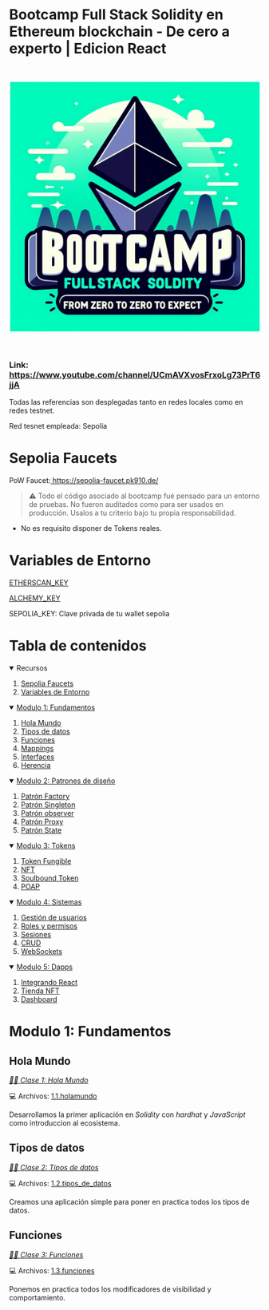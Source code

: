 # Bootcamp Full Stack Solidity en Ethereum blockchain - De cero a experto | Edicion React

<br/>
<p align="center">
<a href="https://www.youtube.com/channel/UCmAVXvosFrxoLg73PrT6jjA" target="_blank">
<img src="https://github.com/CaribeCafeCripto/solidity-bootcamp/blob/main/thumnail.jpg" width="500" alt="Bootcamp Full Stack Solidity en Ethereum blockchain - De cero a experto | Edicion React">
</a>
</p>
<br/>

### Link: https://www.youtube.com/channel/UCmAVXvosFrxoLg73PrT6jjA

Todas las referencias son desplegadas tanto en redes locales como en redes testnet.

Red tesnet empleada: Sepolia

# Sepolia Faucets
PoW Faucet:<a href="https://sepolia-faucet.pk910.de/" target="_blank"> https://sepolia-faucet.pk910.de/</a>

> ⚠️ Todo el código asociado al bootcamp fué pensado para un entorno de pruebas. No fueron auditados como para ser usados en producción. Usalos a tu criterio bajo tu propia responsabilidad.

* No es requisito disponer de Tokens reales.

# Variables de Entorno

[ETHERSCAN_KEY](https://etherscan.io)

[ALCHEMY_KEY](https://alchemy.com)

SEPOLIA_KEY: Clave privada de tu wallet sepolia

# Tabla de contenidos

<details open>
<summary>Recursos</summary>
<ol>
<li><a href="#sepolia-faucets">Sepolia Faucets</a></li>
<li><a href="#variables-de-entorno">Variables de Entorno</a></li>
</ol>
</details>
<details open>
<summary> <a href="#modulo-1-fundamentos">Modulo 1: Fundamentos</a></summary>
<ol>
<li><a href="#hola-mundo">Hola Mundo</a></li>
<li><a href="#tipos-de-datos">Tipos de datos</a></li>
<li><a href="#funciones">Funciones</a></li>
<li><a href="#mappings">Mappings</a></li>
<li><a href="#interfaces">Interfaces</a></li>
<li><a href="#herencia">Herencia</a></li>
</ol>
</details>
<details open>
<summary> <a href="#modulo-2-patrones-de-diseño">Modulo 2: Patrones de diseño</a></summary>
<ol>
<li><a href="#patron-factory">Patrón Factory</a></li>
<li><a href="#patron-singleton">Patrón Singleton</a></li>
<li><a href="#patron-observer">Patrón observer</a></li>
<li><a href="#patron-proxy">Patrón Proxy</a></li>
<li><a href="#patron-state">Patrón State</a></li>
</ol>
</details>
<details open>
<summary> <a href="#tokens">Modulo 3: Tokens</a></summary>
<ol>
<li><a href="#token-fungible">Token Fungible</a></li>
<li><a href="#nft">NFT</a></li>
<li><a href="#soulbound-token">Soulbound Token</a></li>
<li><a href="#poap">POAP</a></li>
</ol>
</details>
<details open>
<summary> <a href="#proyectos">Modulo 4: Sistemas</a></summary>
<ol>
<li><a href="#gestion-de-usuarios">Gestión de usuarios</a></li>
<li><a href="#roles-y-permisos">Roles y permisos</a></li>
<li><a href="#sesiones">Sesiones</a></li>
<li><a href="#crud">CRUD</a></li>
<li><a href="#websockets">WebSockets</a></li>
</ol>
</details>
<details open>
<summary> <a href="#proyectos">Modulo 5: Dapps</a></summary>
<ol>
<li><a href="#integrando-react">Integrando React</a></li>
<li><a href="#tienda-nft">Tienda NFT</a></li>
<li><a href="#dashboard">Dashboard</a></li>
</ol>
</details>

# Modulo 1: Fundamentos

## Hola Mundo

*[🧑‍🏫 Clase 1: Hola Mundo](https://www.youtube.com/channel/UCmAVXvosFrxoLg73PrT6jjA)*

💻 Archivos: [1.1.holamundo](https://github.com/CaribeCafeCripto/solidity-bootcamp/tree/main/1.fundamentos/1.1.holamundo)

Desarrollamos la primer aplicación en *Solidity* con *hardhat* y *JavaScript* como introduccion al ecosistema.

## Tipos de datos

*[🧑‍🏫 Clase 2: Tipos de datos](https://www.youtube.com/channel/UCmAVXvosFrxoLg73PrT6jjA)*

💻 Archivos: [1.2.tipos_de_datos](https://github.com/CaribeCafeCripto/solidity-bootcamp/tree/main/1.fundamentos/1.2.tipos_de_datos)

Creamos una aplicación simple para poner en practica todos los tipos de datos.

## Funciones

*[🧑‍🏫 Clase 3: Funciones](https://www.youtube.com/channel/UCmAVXvosFrxoLg73PrT6jjA)*

💻 Archivos: [1.3.funciones](https://github.com/CaribeCafeCripto/solidity-bootcamp/tree/main/1.fundamentos/1.3.funciones)

Ponemos en practica todos los modificadores de visibilidad y comportamiento.
